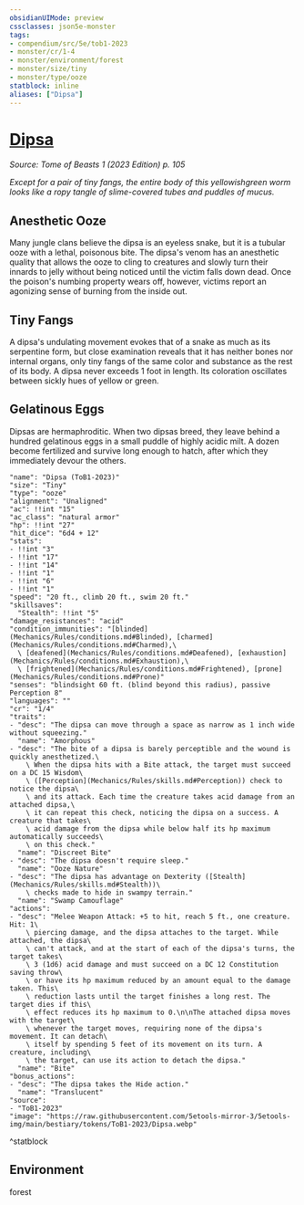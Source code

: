 ```yaml
---
obsidianUIMode: preview
cssclasses: json5e-monster
tags:
- compendium/src/5e/tob1-2023
- monster/cr/1-4
- monster/environment/forest
- monster/size/tiny
- monster/type/ooze
statblock: inline
aliases: ["Dipsa"]
---
```

# [Dipsa](Mechanics\bestiary\ooze/dipsa-tob1-2023.md)
*Source: Tome of Beasts 1 (2023 Edition) p. 105*  

*Except for a pair of tiny fangs, the entire body of this yellowishgreen worm looks like a ropy tangle of slime-covered tubes and puddles of mucus.*

## Anesthetic Ooze

Many jungle clans believe the dipsa is an eyeless snake, but it is a tubular ooze with a lethal, poisonous bite. The dipsa's venom has an anesthetic quality that allows the ooze to cling to creatures and slowly turn their innards to jelly without being noticed until the victim falls down dead. Once the poison's numbing property wears off, however, victims report an agonizing sense of burning from the inside out.

## Tiny Fangs

A dipsa's undulating movement evokes that of a snake as much as its serpentine form, but close examination reveals that it has neither bones nor internal organs, only tiny fangs of the same color and substance as the rest of its body. A dipsa never exceeds 1 foot in length. Its coloration oscillates between sickly hues of yellow or green.

## Gelatinous Eggs

Dipsas are hermaphroditic. When two dipsas breed, they leave behind a hundred gelatinous eggs in a small puddle of highly acidic milt. A dozen become fertilized and survive long enough to hatch, after which they immediately devour the others.

```statblock
"name": "Dipsa (ToB1-2023)"
"size": "Tiny"
"type": "ooze"
"alignment": "Unaligned"
"ac": !!int "15"
"ac_class": "natural armor"
"hp": !!int "27"
"hit_dice": "6d4 + 12"
"stats":
- !!int "3"
- !!int "17"
- !!int "14"
- !!int "1"
- !!int "6"
- !!int "1"
"speed": "20 ft., climb 20 ft., swim 20 ft."
"skillsaves":
  "Stealth": !!int "5"
"damage_resistances": "acid"
"condition_immunities": "[blinded](Mechanics/Rules/conditions.md#Blinded), [charmed](Mechanics/Rules/conditions.md#Charmed),\
  \ [deafened](Mechanics/Rules/conditions.md#Deafened), [exhaustion](Mechanics/Rules/conditions.md#Exhaustion),\
  \ [frightened](Mechanics/Rules/conditions.md#Frightened), [prone](Mechanics/Rules/conditions.md#Prone)"
"senses": "blindsight 60 ft. (blind beyond this radius), passive Perception 8"
"languages": ""
"cr": "1/4"
"traits":
- "desc": "The dipsa can move through a space as narrow as 1 inch wide without squeezing."
  "name": "Amorphous"
- "desc": "The bite of a dipsa is barely perceptible and the wound is quickly anesthetized.\
    \ When the dipsa hits with a Bite attack, the target must succeed on a DC 15 Wisdom\
    \ ([Perception](Mechanics/Rules/skills.md#Perception)) check to notice the dipsa\
    \ and its attack. Each time the creature takes acid damage from an attached dipsa,\
    \ it can repeat this check, noticing the dipsa on a success. A creature that takes\
    \ acid damage from the dipsa while below half its hp maximum automatically succeeds\
    \ on this check."
  "name": "Discreet Bite"
- "desc": "The dipsa doesn't require sleep."
  "name": "Ooze Nature"
- "desc": "The dipsa has advantage on Dexterity ([Stealth](Mechanics/Rules/skills.md#Stealth))\
    \ checks made to hide in swampy terrain."
  "name": "Swamp Camouflage"
"actions":
- "desc": "Melee Weapon Attack: +5 to hit, reach 5 ft., one creature. Hit: 1\
    \ piercing damage, and the dipsa attaches to the target. While attached, the dipsa\
    \ can't attack, and at the start of each of the dipsa's turns, the target takes\
    \ 3 (1d6) acid damage and must succeed on a DC 12 Constitution saving throw\
    \ or have its hp maximum reduced by an amount equal to the damage taken. This\
    \ reduction lasts until the target finishes a long rest. The target dies if this\
    \ effect reduces its hp maximum to 0.\n\nThe attached dipsa moves with the target\
    \ whenever the target moves, requiring none of the dipsa's movement. It can detach\
    \ itself by spending 5 feet of its movement on its turn. A creature, including\
    \ the target, can use its action to detach the dipsa."
  "name": "Bite"
"bonus_actions":
- "desc": "The dipsa takes the Hide action."
  "name": "Translucent"
"source":
- "ToB1-2023"
"image": "https://raw.githubusercontent.com/5etools-mirror-3/5etools-img/main/bestiary/tokens/ToB1-2023/Dipsa.webp"
```
^statblock

## Environment

forest